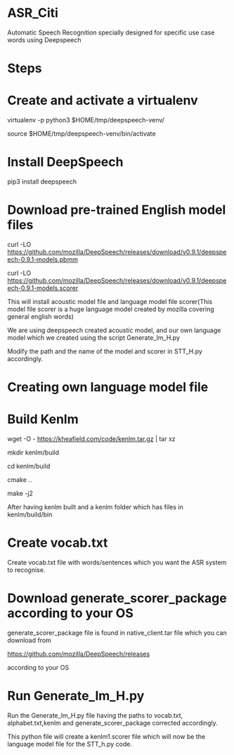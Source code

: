 # ASR_Citi
Automatic Speech Recognition specially designed for specific use case words using Deepspeech 

# Steps


# Create and activate a virtualenv
virtualenv -p python3 $HOME/tmp/deepspeech-venv/

source $HOME/tmp/deepspeech-venv/bin/activate

# Install DeepSpeech
pip3 install deepspeech

# Download pre-trained English model files
curl -LO https://github.com/mozilla/DeepSpeech/releases/download/v0.9.1/deepspeech-0.9.1-models.pbmm

curl -LO https://github.com/mozilla/DeepSpeech/releases/download/v0.9.1/deepspeech-0.9.1-models.scorer

This will install acoustic model file and language model file scorer(This model file scorer is a huge language model created by mozilla covering general english words) 

We are using deepspeech created acoustic model, and our own language model which we created using the script Generate_lm_H.py

Modify the path and the name of the model and scorer in STT_H.py accordingly. 

# Creating own language model file
# Build Kenlm
wget -O - https://kheafield.com/code/kenlm.tar.gz | tar xz

mkdir kenlm/build

cd kenlm/build

cmake ..

make -j2

After having kenlm built and a kenlm folder which has files in kenlm/build/bin 

# Create vocab.txt
Create vocab.txt file with words/sentences which you want the ASR system to recognise.

# Download generate_scorer_package according to your OS
generate_scorer_package file is found in native_client.tar file which you can download from

https://github.com/mozilla/DeepSpeech/releases

according to your OS

# Run Generate_lm_H.py 
Run the Generate_lm_H.py file having the paths to vocab.txt, alphabet.txt,kenlm and generate_scorer_package corrected accordingly. 

This python file will create a kenlm1.scorer file which will now be the language model file for the STT_h.py code.


